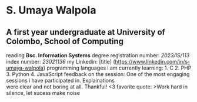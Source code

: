 # S. Umaya Walpola 
## A first year undergraduate at University of Colombo, School of Computing 
reading **Bsc. Information Systems** degree
registration number: *2023/IS/113*
index number: *23021136*
my Linkedin: [title] (https://www.linkedin.com/in/s-umaya-walpola)
programming languages i am currently learning: 
                      1. C
                      2. PHP
                      3. Python
                      4. JavaScript 
feedback on the session: One of the most engaging sessions i have participated in. Explainations  
                         were clear and not boring at all. Thankful! <3
favorite quote: >Work hard in silence, let sucess make noise
